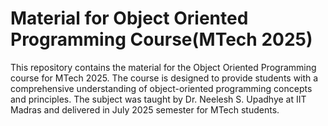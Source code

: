 # Material for Object Oriented Programming Course(MTech 2025)

This repository contains the material for the Object Oriented Programming course for MTech 2025. The course is designed to provide students with a comprehensive understanding of object-oriented programming concepts and principles. The subject was taught by Dr. Neelesh S. Upadhye at IIT Madras and delivered in July 2025 semester for MTech students.